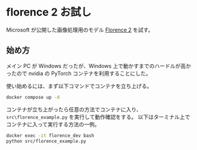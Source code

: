 # florence 2 お試し

Microsoft が公開した画像処理用のモデル [Florence 2](https://huggingface.co/microsoft/Florence-2-large) を試す。

## 始め方

メイン PC が Windows だったが、Windows 上で動かすまでのハードルが高かったので nvidia の PyTorch コンテナを利用することにした。

使い始めるには、まず以下コマンドでコンテナを立ち上げる。

```bash
docker compose up -d
```

コンテナが立ち上がったら任意の方法でコンテナに入り、`src\florence_example.py` を実行して動作確認をする。
以下はターミナル上でコンテナに入って実行する方法の一例。

```bash
docker exec -it florence_dev bash
python src/florence_example.py
```
